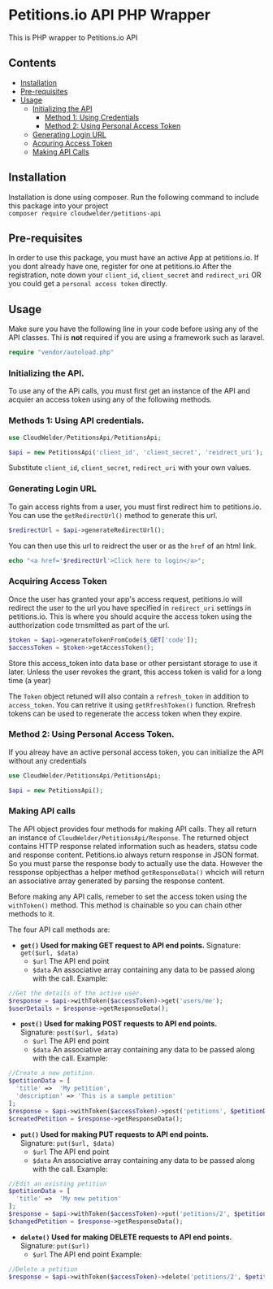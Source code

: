 # Petitions.io API PHP Wrapper
This is PHP wrapper to Petitions.io API

## Contents
- [Installation](#installation)
- [Pre-requisites](#pre-requisites)
- [Usage](#usage)
  - [Initializing the API](#initializing-the-api)
    - [Method 1: Using Credentials](#methods-1-using-api-credentials)
    - [Method 2: Using Personal Access Token](#method-2-using-personal-access-token)
  - [Generating Login URL](#generating-login-url)
  - [Acquring Access Token](#acquiring-access-token)
  - [Making API Calls](#making-api-calls)
  
## Installation
Installation is done using composer. Run the following command to include this package into your project  
`composer require cloudwelder/petitions-api`

## Pre-requisites
In order to use this package, you must have an active App at petitions.io. If you dont already have one, register for one at petitions.io
After the registration, note down your `client_id`, `client_secret` and `redirect_uri`
OR you could get a `personal access token` directly.

## Usage
Make sure you have the following line in your code before using any of the API classes. Thi is **not** required if you are using a framework such as laravel.
```php
require "vendor/autoload.php"
```
### Initializing the API.
To use any of the APi calls, you must first get an instance of the API and acquier an access token using any of the following methods.

### Methods 1: Using API credentials.

```php
use CloudWelder/PetitionsApi/PetitionsApi;

$api = new PetitionsApi('client_id', 'client_secret', 'reidrect_uri');
```
Substitute `client_id`, `client_secret`, `redirect_uri` with your own values.

### Generating Login URL
To gain access rights from a user, you must first redirect him to petitions.io. You can use the `getRedirectUrl()` method to generate this url.
```php
$redirectUrl = $api->generateRedirectUrl();
```
You can then use this url to reidrect the user or as the `href` of an html link.
```php
echo "<a href='$redirectUrl'>Click here to login</a>";
```
### Acquiring Access Token
Once the user has granted your app's access request, petitions.io will redirect the user to the url you have specified in `redirect_uri` settings in petitions.io. This is where you should acquire the access token using the autthorization code trnsmitted as part of the url.

```php
$token = $api->generateTokenFromCode($_GET['code']);
$accessToken = $token->getAccessToken();
```
Store this access_token into data base or other persistant storage to use it later. Unless the user revokes the grant, this access token is valid for a long time (a year)

The `Token` object retuned will also contain a `refresh_token` in addition to `access_token`. You can retrive it using `getRfreshToken()` function. Rrefresh tokens can be used to regenerate the access token when they expire.

### Method 2: Using Personal Access Token.
If you alreay have an active personal access token, you can initialize the API without any credentials
```php
use CloudWelder/PetitionsApi/PetitionsApi;

$api = new PetitionsApi();
```
### Making API calls
The API object provides four methods for making API calls. They all return an instance of `CloudWelder/PetitionsApi/Response`. The returned object contains HTTP response related information such as headers, statsu code and response content. Petitions.io always return response in JSON format. So you must parse the response body to actually use the data. However the ressponse opbjecthas a helper method `getResponseData()` whcich will return an associative array generated by parsing the response content.

Before making any API calls, remeber to set the access token using the `withToken()` method. This method is chainable so you can chain other methods to it.

The four API call methods are:

- **`get()` Used for making GET request to API end points.**
Signature: `get($url, $data)`
  - `$url` The API end point
  - `$data` An associative array containing any data to be passed along with the call.
Example:
```php
//Get the details of the active user.
$response = $api->withToken($accessToken)->get('users/me');
$userDetails = $response->getResponseData();
```


- **`post()` Used for making POST requests to API end points.**  
Signature: `post($url, $data)`
  - `$url` The API end point
  - `$data` An associative array containing any data to be passed along with the call.
Example:
```php
//Create a new petition.
$petitionData = [
  'title' =>  'My petition',
  'description' => 'This is a sample petition'
];
$response = $api->withToken($accessToken)->post('petitions', $petitionData);
$createdPetition = $response->getResponseData();
```


- **`put()` Used for making PUT requests to API end points.**    
Signature: `put($url, $data)`
  - `$url` The API end point
  - `$data` An associative array containing any data to be passed along with the call.
Example:
```php
//Edit an existing petition
$petitionData = [
  'title' =>  'My new petition'
];
$response = $api->withToken($accessToken)->put('petitions/2', $petitionData);
$changedPetition = $response->getResponseData();
```


- **`delete()` Used for making DELETE requests to API end points.**  
Signature: `put($url)`
  - `$url` The API end point
Example:
```php
//Delete a petition
$response = $api->withToken($accessToken)->delete('petitions/2', $petitionData);
```



